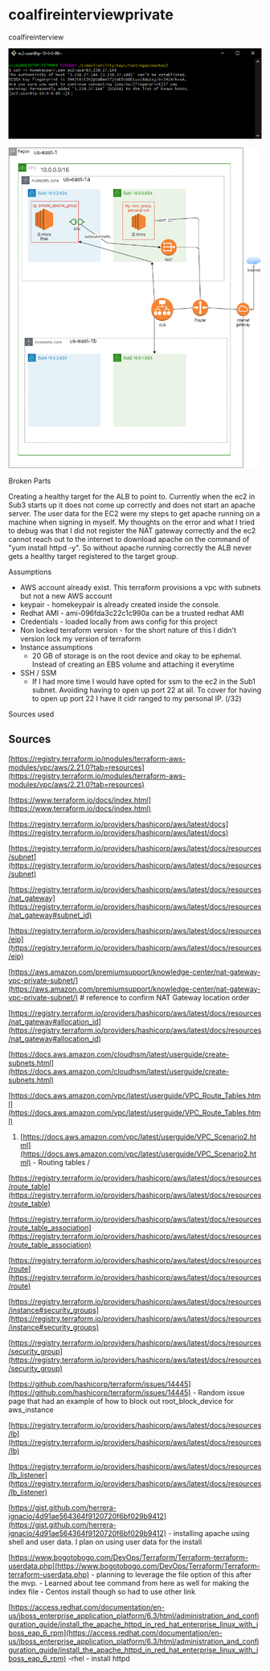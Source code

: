 # coalfireinterviewprivate
coalfireinterview

![Terminal Sign in](./assets/terminalsignin.png)

![Arch diagram](./assets/arch.png)



Broken Parts

Creating a healthy target for the ALB to point to. Currently when the ec2 in Sub3 starts up it does not come up correctly and does not start an apache server. The user data for the EC2 were my steps to get apache running on a machine when signing in myself. My thoughts on the error and what I tried to debug was that I did not register the NAT gateway correctly and the ec2 cannot reach out to the internet to download apache on the command of "yum install httpd -y". So without apache running correctly the ALB never gets a healthy target registered to the target group. 

Assumptions
- AWS account already exist. This terraform provisions a vpc with subnets but not a new AWS account
- keypair - homekeypair is already created inside the console.
- Redhat AMI - ami-096fda3c22c1c990a can be a trusted redhat AMI
- Credentials - loaded locally from aws config for this project
- Non locked terraform version - for the short nature of this I didn't version lock my version of terraform
- Instance assumptions
    - 20 GB of storage is on the root device and okay to be ephemal. Instead of creating an EBS volume and attaching it everytime
- SSH / SSM
    - If I had more time I would have opted for ssm to the ec2 in the Sub1 subnet. Avoiding having to open up port 22 at all. To cover for having to open up port 22 I have it cidr ranged to my personal IP. (/32)



Sources used
## Sources

[https://registry.terraform.io/modules/terraform-aws-modules/vpc/aws/2.21.0?tab=resources](https://registry.terraform.io/modules/terraform-aws-modules/vpc/aws/2.21.0?tab=resources)

[https://www.terraform.io/docs/index.html](https://www.terraform.io/docs/index.html)

[https://registry.terraform.io/providers/hashicorp/aws/latest/docs](https://registry.terraform.io/providers/hashicorp/aws/latest/docs)

[https://registry.terraform.io/providers/hashicorp/aws/latest/docs/resources/subnet](https://registry.terraform.io/providers/hashicorp/aws/latest/docs/resources/subnet)

[https://registry.terraform.io/providers/hashicorp/aws/latest/docs/resources/nat_gateway](https://registry.terraform.io/providers/hashicorp/aws/latest/docs/resources/nat_gateway#subnet_id)

[https://registry.terraform.io/providers/hashicorp/aws/latest/docs/resources/eip](https://registry.terraform.io/providers/hashicorp/aws/latest/docs/resources/eip)

[https://aws.amazon.com/premiumsupport/knowledge-center/nat-gateway-vpc-private-subnet/](https://aws.amazon.com/premiumsupport/knowledge-center/nat-gateway-vpc-private-subnet/)  # reference to confirm NAT Gateway location order

[https://registry.terraform.io/providers/hashicorp/aws/latest/docs/resources/nat_gateway#allocation_id](https://registry.terraform.io/providers/hashicorp/aws/latest/docs/resources/nat_gateway#allocation_id)

[https://docs.aws.amazon.com/cloudhsm/latest/userguide/create-subnets.html](https://docs.aws.amazon.com/cloudhsm/latest/userguide/create-subnets.html)

[https://docs.aws.amazon.com/vpc/latest/userguide/VPC_Route_Tables.html](https://docs.aws.amazon.com/vpc/latest/userguide/VPC_Route_Tables.html)

1. [https://docs.aws.amazon.com/vpc/latest/userguide/VPC_Scenario2.html](https://docs.aws.amazon.com/vpc/latest/userguide/VPC_Scenario2.html) - Routing tables /

[https://registry.terraform.io/providers/hashicorp/aws/latest/docs/resources/route_table](https://registry.terraform.io/providers/hashicorp/aws/latest/docs/resources/route_table)

[https://registry.terraform.io/providers/hashicorp/aws/latest/docs/resources/route_table_association](https://registry.terraform.io/providers/hashicorp/aws/latest/docs/resources/route_table_association)

[https://registry.terraform.io/providers/hashicorp/aws/latest/docs/resources/route](https://registry.terraform.io/providers/hashicorp/aws/latest/docs/resources/route)

[https://registry.terraform.io/providers/hashicorp/aws/latest/docs/resources/instance#security_groups](https://registry.terraform.io/providers/hashicorp/aws/latest/docs/resources/instance#security_groups)

[https://registry.terraform.io/providers/hashicorp/aws/latest/docs/resources/security_group](https://registry.terraform.io/providers/hashicorp/aws/latest/docs/resources/security_group)

[https://github.com/hashicorp/terraform/issues/14445](https://github.com/hashicorp/terraform/issues/14445) - Random issue page that had an example of how to block out root_block_device for aws_instance

[https://registry.terraform.io/providers/hashicorp/aws/latest/docs/resources/lb](https://registry.terraform.io/providers/hashicorp/aws/latest/docs/resources/lb)

[https://registry.terraform.io/providers/hashicorp/aws/latest/docs/resources/lb_listener](https://registry.terraform.io/providers/hashicorp/aws/latest/docs/resources/lb_listener)

[https://gist.github.com/herrera-ignacio/4d91ae564364f9120720f6bf029b9412](https://gist.github.com/herrera-ignacio/4d91ae564364f9120720f6bf029b9412) - installing apache using shell and user data. I plan on using user data for the install

[https://www.bogotobogo.com/DevOps/Terraform/Terraform-terraform-userdata.php](https://www.bogotobogo.com/DevOps/Terraform/Terraform-terraform-userdata.php) - planning to leverage the file option of this after the mvp. - Learned about tee command from here as well for making the index file  - Centos install though so had to use other link

[https://access.redhat.com/documentation/en-us/jboss_enterprise_application_platform/6.3/html/administration_and_configuration_guide/install_the_apache_httpd_in_red_hat_enterprise_linux_with_jboss_eap_6_rpm](https://access.redhat.com/documentation/en-us/jboss_enterprise_application_platform/6.3/html/administration_and_configuration_guide/install_the_apache_httpd_in_red_hat_enterprise_linux_with_jboss_eap_6_rpm) -rhel - install httpd